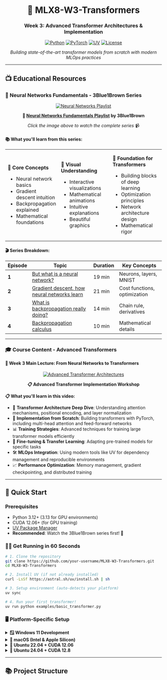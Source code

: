 <div align="center">

# 🤖 MLX8-W3-Transformers
### Week 3: Advanced Transformer Architectures & Implementation

[![Python](https://img.shields.io/badge/Python-3.12%2B-blue.svg)](https://python.org)
[![PyTorch](https://img.shields.io/badge/PyTorch-2.7%2B-red.svg)](https://pytorch.org)
[![UV](https://img.shields.io/badge/UV-Package%20Manager-green.svg)](https://docs.astral.sh/uv/)
[![License](https://img.shields.io/badge/License-MIT-yellow.svg)](LICENSE)

*Building state-of-the-art transformer models from scratch with modern MLOps practices*

</div>

---

## 📺 Educational Resources

### 🎥 Neural Networks Fundamentals - 3Blue1Brown Series

<div align="center">

[![Neural Networks Playlist](https://img.youtube.com/vi/aircAruvnKk/maxresdefault.jpg)](https://www.youtube.com/playlist?list=PLZHQObOWTQDNU6R1_67000Dx_ZCJB-3pi)

**🧠 [Neural Networks Fundamentals Playlist](https://www.youtube.com/playlist?list=PLZHQObOWTQDNU6R1_67000Dx_ZCJB-3pi) by 3Blue1Brown**

*Click the image above to watch the complete series* 📹

</div>

#### 📚 What you'll learn from this series:

<table>
<tr>
<td width="30%">

**🎯 Core Concepts**
- Neural network basics
- Gradient descent intuition
- Backpropagation explained
- Mathematical foundations

</td>
<td width="35%">

**🔬 Visual Understanding**
- Interactive visualizations
- Mathematical animations
- Intuitive explanations
- Beautiful graphics

</td>
<td width="35%">

**🚀 Foundation for Transformers**
- Building blocks of deep learning
- Optimization principles
- Network architecture design
- Mathematical rigor

</td>
</tr>
</table>

#### 🎬 Series Breakdown:

| Episode | Topic | Duration | Key Concepts |
|---------|-------|----------|--------------|
| **1** | [But what is a neural network?](https://www.youtube.com/watch?v=aircAruvnKk) | 19 min | Neurons, layers, MNIST |
| **2** | [Gradient descent, how neural networks learn](https://www.youtube.com/watch?v=IHZwWFHWa-w) | 21 min | Cost functions, optimization |
| **3** | [What is backpropagation really doing?](https://www.youtube.com/watch?v=Ilg3gGewQ5U) | 14 min | Chain rule, derivatives |
| **4** | [Backpropagation calculus](https://www.youtube.com/watch?v=tIeHLnjs5U8) | 10 min | Mathematical details |

---

### 🎓 Course Content - Advanced Transformers

#### 🎥 Week 3 Main Lecture: From Neural Networks to Transformers

<div align="center">

[![Advanced Transformer Architectures](https://img.youtube.com/vi/aircAruvnKk/maxresdefault.jpg)](https://discord.com/channels/1213520333026500719/1381608466103140453/1386679136172638238)

**📋 Advanced Transformer Implementation Workshop**


</div>

**📋 What you'll learn in this video:**
- 🔧 **Transformer Architecture Deep Dive**: Understanding attention mechanisms, positional encoding, and layer normalization
- 🚀 **Implementation from Scratch**: Building transformers with PyTorch, including multi-head attention and feed-forward networks
- 📊 **Training Strategies**: Advanced techniques for training large transformer models efficiently
- 🎯 **Fine-tuning & Transfer Learning**: Adapting pre-trained models for specific tasks
- 🛠️ **MLOps Integration**: Using modern tools like UV for dependency management and reproducible environments
- 📈 **Performance Optimization**: Memory management, gradient checkpointing, and distributed training

---

## 🚀 Quick Start

### Prerequisites
- Python 3.12+ (3.13 for GPU environments)
- CUDA 12.06+ (for GPU training)
- [UV Package Manager](https://docs.astral.sh/uv/)
- **Recommended**: Watch the 3Blue1Brown series first! 🎥

### 🏃‍♂️ Get Running in 60 Seconds

```bash
# 1. Clone the repository
git clone https://github.com/your-username/MLX8-W3-Transformers.git
cd MLX8-W3-Transformers

# 2. Install UV (if not already installed)
curl -LsSf https://astral.sh/uv/install.sh | sh

# 3. Setup environment (auto-detects your platform)
uv sync

# 4. Run your first transformer!
uv run python examples/basic_transformer.py
```

### 🖥️ Platform-Specific Setup

<details>
<summary><strong>🪟 Windows 11 Development</strong></summary>

```bash
echo "3.12" > .python-version
uv sync --extra dev
uv run python examples/cpu_training.py
```
</details>

<details>
<summary><strong>🍎 macOS (Intel & Apple Silicon)</strong></summary>

```bash
echo "3.12" > .python-version  
uv sync --extra dev
uv run python examples/cpu_training.py
```
</details>

<details>
<summary><strong>🐧 Ubuntu 22.04 + CUDA 12.06</strong></summary>

```bash
echo "3.13" > .python-version
export UV_EXTRA_INDEX_URL="https://download.pytorch.org/whl/cu121"
uv sync --extra gpu-dev
uv run python examples/gpu_training.py
```
</details>

<details>
<summary><strong>🐧 Ubuntu 24.04 + CUDA 12.8</strong></summary>

```bash
echo "3.13" > .python-version
export UV_EXTRA_INDEX_URL="https://download.pytorch.org/whl/cu128"  
uv sync --extra gpu-dev
uv run python examples/gpu_training.py
```
</details>

---

## 📚 Project Structure

